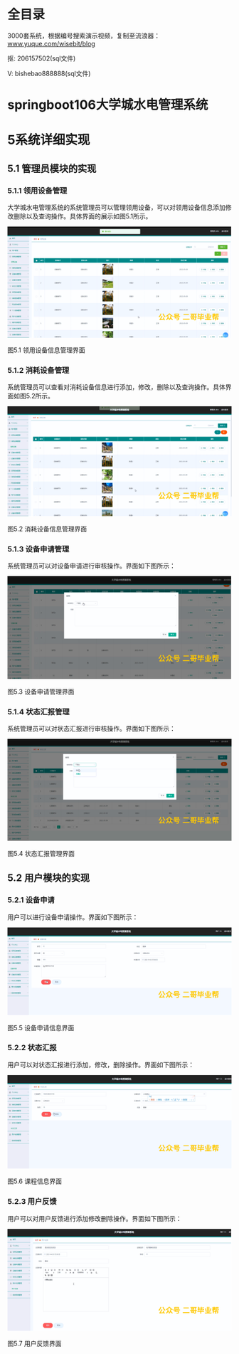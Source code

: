# 全目录

3000套系统，根据编号搜索演示视频，复制至流浪器：www.yuque.com/wisebit/blog


<p>抠: 206157502(sql文件)</p>
<p>V: bishebao888888(sql文件)</p>


# springboot106大学城水电管理系统
# 5系统详细实现
## 5.1 管理员模块的实现
### 5.1.1 领用设备管理
大学城水电管理系统的系统管理员可以管理领用设备，可以对领用设备信息添加修改删除以及查询操作。具体界面的展示如图5.1所示。

![](/md/blog.009.png)

图5.1 领用设备信息管理界面
### 5.1.2 消耗设备管理
系统管理员可以查看对消耗设备信息进行添加，修改，删除以及查询操作。具体界面如图5.2所示。

![](/md/blog.010.png)

图5.2 消耗设备信息管理界面
### 5.1.3 设备申请管理
系统管理员可以对设备申请进行审核操作。界面如下图所示：

![](/md/blog.011.png)

图5.3 设备申请管理界面
### 5.1.4 状态汇报管理
系统管理员可以对状态汇报进行审核操作。界面如下图所示：

![](/md/blog.012.png)

图5.4 状态汇报管理界面

## 5.2 用户模块的实现
### 5.2.1 设备申请
用户可以进行设备申请操作。界面如下图所示：

![](/md/blog.013.png)

图5.5 设备申请信息界面
### 5.2.2 状态汇报
用户可以对状态汇报进行添加，修改，删除操作。界面如下图所示：

![](/md/blog.014.png)

图5.6 课程信息界面
### 5.2.3 用户反馈
用户可以对用户反馈进行添加修改删除操作。界面如下图所示：


![](/md/blog.015.png)

图5.7 用户反馈界面













